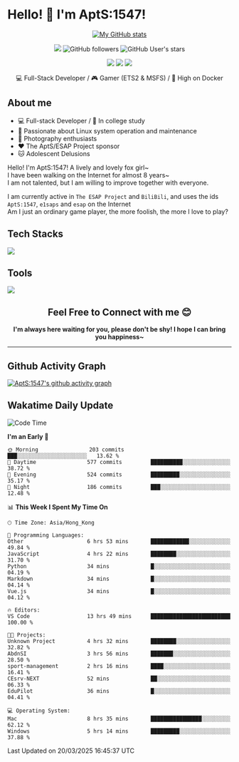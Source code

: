 # Hello! 👋 I'm AptS:1547! 

<div align="center">

 [![My GitHub stats](https://github-readme-stats.vercel.app/api?username=AptS-1547&show_icons=true&theme=transparent)](https://github.com/AptS-1547)

 ![](https://komarev.com/ghpvc/?username=AptS-1547&color=blue&style=flat-square)
 ![GitHub followers](https://img.shields.io/github/followers/AptS-1547?style=flat-square)
 ![GitHub User's stars](https://img.shields.io/github/stars/AptS-1547?style=flat-square)
 
 [![](https://img.shields.io/badge/website-4493f8?style=for-the-badge&logo=About.me&logoColor=white)](https://esaps.net/)
 [![](https://img.shields.io/badge/RSS-4493f8?style=for-the-badge&logo=rss&logoColor=white)](https://esaps.net/feed/)
 [![](https://img.shields.io/badge/Email-4493f8?style=for-the-badge&logo=gmail&logoColor=white)](mailto:apts-1547@esaps.net)

 💻 Full-Stack Developer / 🎮 Gamer (ETS2 & MSFS) / 🐋 High on Docker

</div>

## About me

- 💻 Full-stack Developer / 🏫 In college study
- 📶 Passionate about Linux system operation and maintenance
- 📸 Photography enthusiasts
- ❤ The AptS/ESAP Project sponsor
- 🐱 Adolescent Delusions

Hello! I'm AptS:1547! A lively and lovely fox girl~  
I have been walking on the Internet for almost 8 years~  
I am not talented, but I am willing to improve together with everyone.  

I am currently active in `The ESAP Project` and `BiliBili`, and uses the ids `AptS:1547`, `e1saps` and `esap` on the Internet  
Am I just an ordinary game player, the more foolish, the more I love to play?  

## Tech Stacks
<a href="https://skillicons.dev">
  <img src="https://skillicons.dev/icons?i=py,arduino,php,html,css,javascript,typescript,bash,java,kotlin,vue,go,nodejs,cpp,rust,tailwind" />
</a>
   
## Tools

<a href="https://skillicons.dev">
  <img src="https://skillicons.dev/icons?i=ae,pr,ps,au,blender,visualstudio,vscode,androidstudio,idea,anaconda,gradle,maven,npm,vite,yarn,cloudflare,docker,git,github,githubactions,jenkins,nginx,workers,wordpress,sentry,grafana,prometheus,postgres,mysql,mongodb,redis" />
</a>

## <div align="center"> Feel Free to Connect with me 😊 </div>

**<div align="center">I'm always here waiting for you, please don't be shy! I hope I can bring you happiness~</div>**

----------------------

## Github Activity Graph

[![AptS:1547's github activity graph](https://github-readme-activity-graph.vercel.app/graph?username=AptS-1547&theme=react-dark)](https://github.com/AptS-1547)

## Wakatime Daily Update

<!--START_SECTION:waka-->
![Code Time](http://img.shields.io/badge/Code%20Time-346%20hrs%2022%20mins-blue)

**I'm an Early 🐤** 

```text
🌞 Morning                203 commits         ███░░░░░░░░░░░░░░░░░░░░░░   13.62 % 
🌆 Daytime                577 commits         ██████████░░░░░░░░░░░░░░░   38.72 % 
🌃 Evening                524 commits         █████████░░░░░░░░░░░░░░░░   35.17 % 
🌙 Night                  186 commits         ███░░░░░░░░░░░░░░░░░░░░░░   12.48 % 
```


📊 **This Week I Spent My Time On** 

```text
🕑︎ Time Zone: Asia/Hong_Kong

💬 Programming Languages: 
Other                    6 hrs 53 mins       ████████████░░░░░░░░░░░░░   49.84 % 
JavaScript               4 hrs 22 mins       ████████░░░░░░░░░░░░░░░░░   31.70 % 
Python                   34 mins             █░░░░░░░░░░░░░░░░░░░░░░░░   04.19 % 
Markdown                 34 mins             █░░░░░░░░░░░░░░░░░░░░░░░░   04.14 % 
Vue.js                   34 mins             █░░░░░░░░░░░░░░░░░░░░░░░░   04.12 % 

🔥 Editors: 
VS Code                  13 hrs 49 mins      █████████████████████████   100.00 % 

🐱‍💻 Projects: 
Unknown Project          4 hrs 32 mins       ████████░░░░░░░░░░░░░░░░░   32.82 % 
AbdnSI                   3 hrs 56 mins       ███████░░░░░░░░░░░░░░░░░░   28.50 % 
sport-management         2 hrs 16 mins       ████░░░░░░░░░░░░░░░░░░░░░   16.41 % 
CEsrv-NEXT               52 mins             ██░░░░░░░░░░░░░░░░░░░░░░░   06.33 % 
EduPilot                 36 mins             █░░░░░░░░░░░░░░░░░░░░░░░░   04.41 % 

💻 Operating System: 
Mac                      8 hrs 35 mins       ████████████████░░░░░░░░░   62.12 % 
Windows                  5 hrs 14 mins       █████████░░░░░░░░░░░░░░░░   37.88 % 
```


 Last Updated on 20/03/2025 16:45:37 UTC
<!--END_SECTION:waka-->
